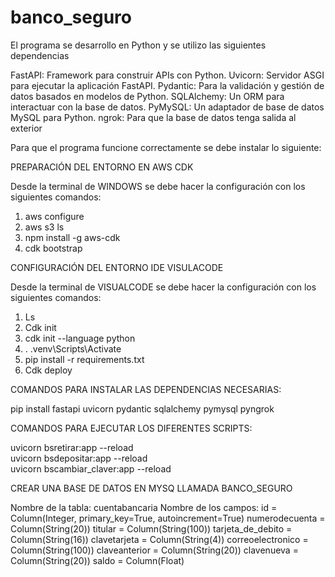 # banco_seguro

El programa se desarrollo en Python y se utilizo las siguientes dependencias

FastAPI: Framework  para construir APIs con Python.
Uvicorn: Servidor ASGI para ejecutar la aplicación FastAPI.
Pydantic: Para la validación y gestión de datos basados en modelos de Python.
SQLAlchemy: Un ORM para interactuar con la base de datos.
PyMySQL: Un adaptador de base de datos MySQL para Python.
ngrok: Para que la base de datos tenga salida al exterior 

Para que el programa funcione correctamente se debe instalar lo siguiente:

PREPARACIÓN DEL ENTORNO EN AWS CDK

Desde la terminal de WINDOWS se debe hacer la configuración con los siguientes comandos: 

1.	aws configure                                                                                                   
2.	aws s3 ls
3.	npm install -g aws-cdk  
4.	cdk bootstrap


CONFIGURACIÓN DEL ENTORNO IDE VISULACODE

Desde la terminal de VISUALCODE se debe hacer la configuración con los siguientes comandos: 

1.	Ls
2.	Cdk init
3.	cdk init  --language python     
4.	. .venv\Scripts\Activate   
5.	pip install -r  requirements.txt                      
6.	Cdk deploy


COMANDOS PARA INSTALAR LAS DEPENDENCIAS NECESARIAS:

pip install fastapi uvicorn pydantic sqlalchemy pymysql pyngrok

COMANDOS PARA EJECUTAR LOS DIFERENTES SCRIPTS:

uvicorn bsretirar:app --reload      
uvicorn bsdepositar:app --reload      
uvicorn bscambiar_claver:app --reload    

CREAR UNA BASE DE DATOS EN MYSQ LLAMADA BANCO_SEGURO

Nombre de la tabla:  cuentabancaria
Nombre de los campos:
    id = Column(Integer, primary_key=True, autoincrement=True)
    numerodecuenta = Column(String(20))
    titular = Column(String(100))
    tarjeta_de_debito = Column(String(16))
    clavetarjeta = Column(String(4))
    correoelectronico = Column(String(100))
    claveanterior = Column(String(20))
    clavenueva = Column(String(20))
    saldo = Column(Float)


